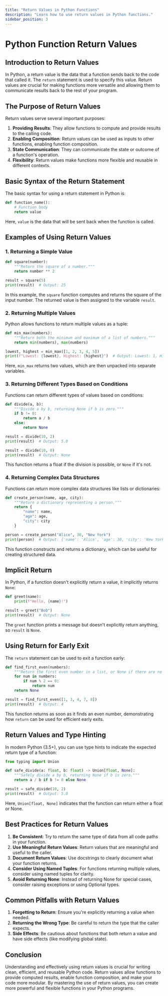 ```yaml
---
title: "Return Values in Python Functions"
description: "Learn how to use return values in Python functions."
sidebar_position: 3
---
```


# Python Function Return Values

## Introduction to Return Values

In Python, a return value is the data that a function sends back to the code that called it. The `return` statement is used to specify this value. Return values are crucial for making functions more versatile and allowing them to communicate results back to the rest of your program.

## The Purpose of Return Values

Return values serve several important purposes:

1. **Providing Results**: They allow functions to compute and provide results to the calling code.
2. **Enabling Composition**: Return values can be used as inputs to other functions, enabling function composition.
3. **State Communication**: They can communicate the state or outcome of a function's operation.
4. **Flexibility**: Return values make functions more flexible and reusable in different contexts.

## Basic Syntax of the Return Statement

The basic syntax for using a return statement in Python is:

```python
def function_name():
    # Function body
    return value
```

Here, `value` is the data that will be sent back when the function is called.

## Examples of Using Return Values

### 1. Returning a Simple Value

```python
def square(number):
    """Return the square of a number."""
    return number ** 2

result = square(5)
print(result)  # Output: 25
```

In this example, the `square` function computes and returns the square of the input number. The returned value is then assigned to the variable `result`.

### 2. Returning Multiple Values

Python allows functions to return multiple values as a tuple:

```python
def min_max(numbers):
    """Return both the minimum and maximum of a list of numbers."""
    return min(numbers), max(numbers)

lowest, highest = min_max([1, 2, 3, 4, 5])
print(f"Lowest: {lowest}, Highest: {highest}")  # Output: Lowest: 1, Highest: 5
```

Here, `min_max` returns two values, which are then unpacked into separate variables.

### 3. Returning Different Types Based on Conditions

Functions can return different types of values based on conditions:

```python
def divide(a, b):
    """Divide a by b, returning None if b is zero."""
    if b != 0:
        return a / b
    else:
        return None

result = divide(10, 2)
print(result)  # Output: 5.0

result = divide(10, 0)
print(result)  # Output: None
```

This function returns a float if the division is possible, or `None` if it's not.

### 4. Returning Complex Data Structures

Functions can return more complex data structures like lists or dictionaries:

```python
def create_person(name, age, city):
    """Return a dictionary representing a person."""
    return {
        "name": name,
        "age": age,
        "city": city
    }

person = create_person("Alice", 30, "New York")
print(person)  # Output: {'name': 'Alice', 'age': 30, 'city': 'New York'}
```

This function constructs and returns a dictionary, which can be useful for creating structured data.

## Implicit Return

In Python, if a function doesn't explicitly return a value, it implicitly returns `None`:

```python
def greet(name):
    print(f"Hello, {name}!")

result = greet("Bob")
print(result)  # Output: None
```

The `greet` function prints a message but doesn't explicitly return anything, so `result` is `None`.

## Using Return for Early Exit

The `return` statement can be used to exit a function early:

```python
def find_first_even(numbers):
    """Return the first even number in a list, or None if there are no evens."""
    for num in numbers:
        if num % 2 == 0:
            return num
    return None

result = find_first_even([1, 3, 4, 7, 8])
print(result)  # Output: 4
```

This function returns as soon as it finds an even number, demonstrating how `return` can be used for efficient early exits.

## Return Values and Type Hinting

In modern Python (3.5+), you can use type hints to indicate the expected return type of a function:

```python
from typing import Union

def safe_divide(a: float, b: float) -> Union[float, None]:
    """Safely divide a by b, returning None if b is zero."""
    return a / b if b != 0 else None

result = safe_divide(10, 2)
print(result)  # Output: 5.0
```

Here, `Union[float, None]` indicates that the function can return either a float or None.

## Best Practices for Return Values

1. **Be Consistent**: Try to return the same type of data from all code paths in your function.
2. **Use Meaningful Return Values**: Return values that are meaningful and useful to the caller.
3. **Document Return Values**: Use docstrings to clearly document what your function returns.
4. **Consider Using Named Tuples**: For functions returning multiple values, consider using named tuples for clarity.
5. **Avoid Returning None**: Instead of returning None for special cases, consider raising exceptions or using Optional types.

## Common Pitfalls with Return Values

1. **Forgetting to Return**: Ensure you're explicitly returning a value when needed.
2. **Returning the Wrong Type**: Be careful to return the type that the caller expects.
3. **Side Effects**: Be cautious about functions that both return a value and have side effects (like modifying global state).

## Conclusion

Understanding and effectively using return values is crucial for writing clean, efficient, and reusable Python code. Return values allow functions to provide computed results, enable function composition, and make your code more modular. By mastering the use of return values, you can create more powerful and flexible functions in your Python programs.